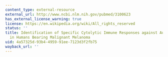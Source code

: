 ```yaml
---
content_type: external-resource
external_url: http://www.ncbi.nlm.nih.gov/pubmed/3100623
has_external_license_warning: true
license: https://en.wikipedia.org/wiki/All_rights_reserved
status: ''
title: Identification of Specific Cytolytic Immune Responses against Autologous Tumor
  in Humans Bearing Malignant Melanoma
uid: 4a57325d-93b4-4959-91ee-7123d3f2fb75
wayback_url: ''
---
```

